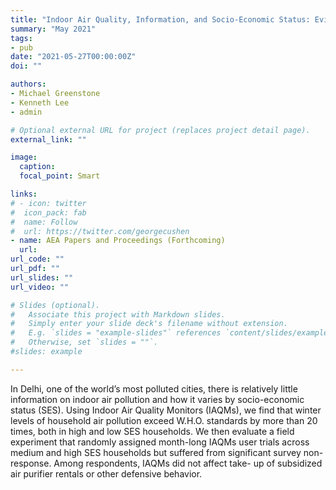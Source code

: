 ```yaml
---
title: "Indoor Air Quality, Information, and Socio-Economic Status: Evidence from Delhi."
summary: "May 2021"
tags: 
- pub
date: "2021-05-27T00:00:00Z"
doi: ""

authors:
- Michael Greenstone
- Kenneth Lee
- admin

# Optional external URL for project (replaces project detail page).
external_link: ""

image:
  caption: 
  focal_point: Smart

links:
# - icon: twitter
#  icon_pack: fab
#  name: Follow
#  url: https://twitter.com/georgecushen
- name: AEA Papers and Proceedings (Forthcoming)
  url: 
url_code: ""
url_pdf: ""
url_slides: ""
url_video: ""

# Slides (optional).
#   Associate this project with Markdown slides.
#   Simply enter your slide deck's filename without extension.
#   E.g. `slides = "example-slides"` references `content/slides/example-slides.md`.
#   Otherwise, set `slides = ""`.
#slides: example

---
```


In Delhi, one of the world’s most polluted cities, there is relatively little information on indoor air pollution and how it varies by socio-economic status (SES). Using Indoor Air Quality Monitors (IAQMs), we find that winter levels of household air pollution exceed W.H.O. standards by more than 20 times, both in high and low SES households. We then evaluate a field experiment that randomly assigned month-long IAQMs user trials across medium and high SES households but suffered from significant survey non-response. Among respondents, IAQMs did not affect take- up of subsidized air purifier rentals or other defensive behavior.